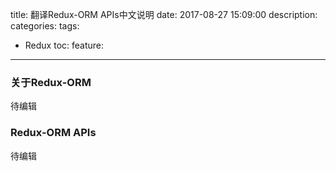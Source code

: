 title: 翻译Redux-ORM APIs中文说明
date: 2017-08-27 15:09:00
description: 
categories: 
tags:
  - Redux
toc: 
feature: 
---

### 关于Redux-ORM
待编辑
### Redux-ORM APIs
待编辑
